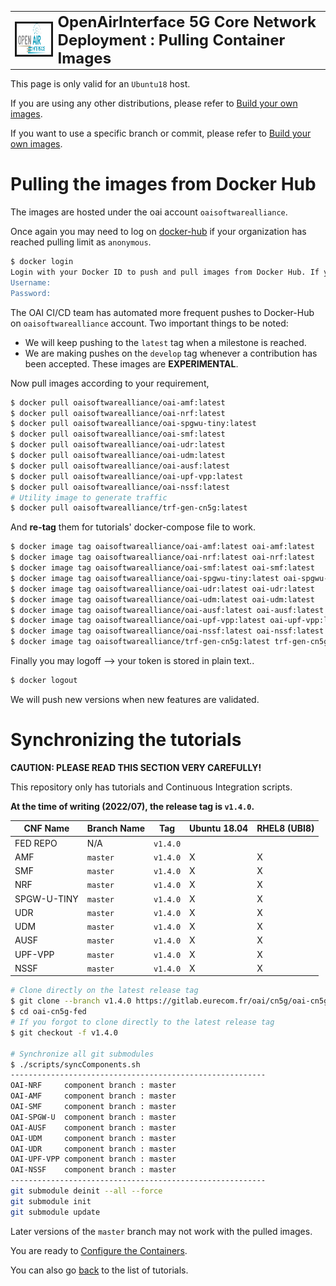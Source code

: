 <table style="border-collapse: collapse; border: none;">
  <tr style="border-collapse: collapse; border: none;">
    <td style="border-collapse: collapse; border: none;">
      <a href="http://www.openairinterface.org/">
         <img src="./images/oai_final_logo.png" alt="" border=3 height=50 width=150>
         </img>
      </a>
    </td>
    <td style="border-collapse: collapse; border: none; vertical-align: center;">
      <b><font size = "5">OpenAirInterface 5G Core Network Deployment : Pulling Container Images</font></b>
    </td>
  </tr>
</table>

This page is only valid for an `Ubuntu18` host.

If you are using any other distributions, please refer to [Build your own images](./BUILD_IMAGES.md).

If you want to use a specific branch or commit, please refer to [Build your own images](./BUILD_IMAGES.md).

# Pulling the images from Docker Hub #

The images are hosted under the oai account `oaisoftwarealliance`.

Once again you may need to log on [docker-hub](https://hub.docker.com/) if your organization has reached pulling limit as `anonymous`.

```bash
$ docker login
Login with your Docker ID to push and pull images from Docker Hub. If you don't have a Docker ID, head over to https://hub.docker.com to create one.
Username:
Password:
```

The OAI CI/CD team has automated more frequent pushes to Docker-Hub on `oaisoftwarealliance` account. Two important things to be noted:
  - We will keep pushing to the `latest` tag when a milestone is reached.
  - We are making pushes on the `develop` tag whenever a contribution has been accepted. These images are **EXPERIMENTAL**.

Now pull images according to your requirement,

```bash
$ docker pull oaisoftwarealliance/oai-amf:latest
$ docker pull oaisoftwarealliance/oai-nrf:latest
$ docker pull oaisoftwarealliance/oai-spgwu-tiny:latest
$ docker pull oaisoftwarealliance/oai-smf:latest
$ docker pull oaisoftwarealliance/oai-udr:latest
$ docker pull oaisoftwarealliance/oai-udm:latest
$ docker pull oaisoftwarealliance/oai-ausf:latest
$ docker pull oaisoftwarealliance/oai-upf-vpp:latest
$ docker pull oaisoftwarealliance/oai-nssf:latest
# Utility image to generate traffic
$ docker pull oaisoftwarealliance/trf-gen-cn5g:latest
```

And **re-tag** them for tutorials' docker-compose file to work.

```bash
$ docker image tag oaisoftwarealliance/oai-amf:latest oai-amf:latest
$ docker image tag oaisoftwarealliance/oai-nrf:latest oai-nrf:latest
$ docker image tag oaisoftwarealliance/oai-smf:latest oai-smf:latest
$ docker image tag oaisoftwarealliance/oai-spgwu-tiny:latest oai-spgwu-tiny:latest
$ docker image tag oaisoftwarealliance/oai-udr:latest oai-udr:latest
$ docker image tag oaisoftwarealliance/oai-udm:latest oai-udm:latest
$ docker image tag oaisoftwarealliance/oai-ausf:latest oai-ausf:latest
$ docker image tag oaisoftwarealliance/oai-upf-vpp:latest oai-upf-vpp:latest
$ docker image tag oaisoftwarealliance/oai-nssf:latest oai-nssf:latest
$ docker image tag oaisoftwarealliance/trf-gen-cn5g:latest trf-gen-cn5g:latest
```

Finally you may logoff --> your token is stored in plain text..

```bash
$ docker logout
```

We will push new versions when new features are validated.

# Synchronizing the tutorials #

**CAUTION: PLEASE READ THIS SECTION VERY CAREFULLY!**

This repository only has tutorials and Continuous Integration scripts.

**At the time of writing (2022/07), the release tag is `v1.4.0`.**

| CNF Name    | Branch Name | Tag      | Ubuntu 18.04 | RHEL8 (UBI8)    |
| ----------- | ----------- | -------- | ------------ | ----------------|
| FED REPO    | N/A         | `v1.4.0` |              |                 |
| AMF         | `master`    | `v1.4.0` | X            | X               |
| SMF         | `master`    | `v1.4.0` | X            | X               |
| NRF         | `master`    | `v1.4.0` | X            | X               |
| SPGW-U-TINY | `master`    | `v1.4.0` | X            | X               |
| UDR         | `master`    | `v1.4.0` | X            | X               |
| UDM         | `master`    | `v1.4.0` | X            | X               |
| AUSF        | `master`    | `v1.4.0` | X            | X               |
| UPF-VPP     | `master`    | `v1.4.0` | X            | X               |
| NSSF        | `master`    | `v1.4.0` | X            | X               |

```bash
# Clone directly on the latest release tag
$ git clone --branch v1.4.0 https://gitlab.eurecom.fr/oai/cn5g/oai-cn5g-fed.git
$ cd oai-cn5g-fed
# If you forgot to clone directly to the latest release tag
$ git checkout -f v1.4.0

# Synchronize all git submodules
$ ./scripts/syncComponents.sh 
---------------------------------------------------------
OAI-NRF     component branch : master
OAI-AMF     component branch : master
OAI-SMF     component branch : master
OAI-SPGW-U  component branch : master
OAI-AUSF    component branch : master
OAI-UDM     component branch : master
OAI-UDR     component branch : master
OAI-UPF-VPP component branch : master
OAI-NSSF    component branch : master
---------------------------------------------------------
git submodule deinit --all --force
git submodule init
git submodule update
```

Later versions of the `master` branch may not work with the pulled images.

You are ready to [Configure the Containers](./CONFIGURE_CONTAINERS.md).

You can also go [back](./DEPLOY_HOME.md) to the list of tutorials.
